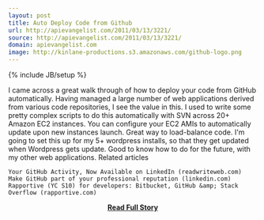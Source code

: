 ```yaml
---
layout: post
title: Auto Deploy Code from Github
url: http://apievangelist.com/2011/03/13/3221/
source: http://apievangelist.com/2011/03/13/3221/
domain: apievangelist.com
image: http://kinlane-productions.s3.amazonaws.com/github-logo.png
---
```

{% include JB/setup %}<p>I came across a great walk through of how to deploy your code from GitHub automatically.
Having managed a large number of web applications derived from various code repositories, I see the value in this.
I used to write some pretty complex scripts to do this automatically with SVN across 20+ Amazon EC2 instances.
You can configure your EC2 AMIs to automatically update upon new instances launch. Great way to load-balance code.
I'm going to set this up for my 5+ wordpress installs, so that they get updated when Wordpress gets update.
Good to know how to do for the future, with my other web applications.
Related articles

	Your GitHub Activity, Now Available on LinkedIn (readwriteweb.com)
	Make GitHub part of your professional reputation (linkedin.com)
	Rapportive (YC S10) for developers: Bitbucket, GitHub &amp; Stack Overflow (rapportive.com)

</p>
<center><p><a href="http://apievangelist.com/2011/03/13/3221/" style='padding:25px; font-sze:18px; font-weight: bold;'>Read Full Story</a></p></center>
